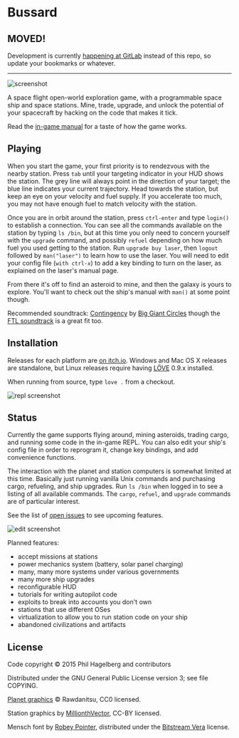 # Bussard

## MOVED!

Development is currently [happening at GitLab](https://gitlab.com/technomancy/bussard) instead of this repo, so update your bookmarks or whatever.

-----

<img src="http://p.hagelb.org/bussard.png" alt="screenshot" />

A space flight open-world exploration game, with a programmable space
ship and space stations. Mine, trade, upgrade, and unlock the potential of your
spacecraft by hacking on the code that makes it tick.

Read the [in-game manual](manual.md) for a taste of how the game works.

## Playing

When you start the game, your first priority is to rendezvous with the
nearby station. Press `tab` until your targeting indicator in your HUD
shows the station. The grey line will always point in the direction of
your target; the blue line indicates your current trajectory. Head
towards the station, but keep an eye on your velocity and fuel
supply. If you accelerate too much, you may not have enough fuel to
match velocity with the station.

Once you are in orbit around the station, press `ctrl-enter` and type
`login()` to establish a connection. You can see all the commands
available on the station by typing `ls /bin`, but at this time you
only need to concern yourself with the `upgrade` command, and possibly
`refuel` depending on how much fuel you used getting to the
station. Run `upgrade buy laser`, then `logout` followed by
`man("laser")` to learn how to use the laser. You will need to edit
your config file (`with ctrl-x`) to add a key binding to turn on the
laser, as explained on the laser's manual page.

From there it's off to find an asteroid to mine, and then the galaxy
is yours to explore. You'll want to check out the ship's manual with
`man()` at some point though.

Recommended soundtrack:
[Contingency](http://music.biggiantcircles.com/album/contingency) by
[Big Giant Circles](http://www.biggiantcircles.com/) though the
[FTL soundtrack](https://benprunty.bandcamp.com/album/ftl) is a great
fit too.

## Installation

Releases for each platform are [on itch.io](https://technomancy.itch.io/bussard).
Windows and Mac OS X releases are standalone, but Linux releases require having
[LÖVE](http://love2d.org) 0.9.x installed.

When running from source, type `love .` from a checkout.

<img src="http://p.hagelb.org/bussard-repl.png" alt="repl screenshot" />

## Status

Currently the game supports flying around, mining asteroids, trading
cargo, and running some code in the in-game REPL. You can also edit
your ship's config file in order to reprogram it, change key bindings,
and add convenience functions.

The interaction with the planet and station computers is somewhat
limited at this time. Basically just running vanilla Unix commands and
purchasing cargo, refueling, and ship upgrades. Run `ls /bin` when
logged in to see a listing of all available commands. The `cargo`,
`refuel`, and `upgrade` commands are of particular interest.

See the list of
[open issues](https://gitlab.com/technomancy/bussard/issues) to see
upcoming features.

<img src="http://p.hagelb.org/bussard-edit.png" alt="edit screenshot" />

Planned features:

* accept missions at stations
* power mechanics system (battery, solar panel charging)
* many, many more systems under various governments
* many more ship upgrades
* reconfigurable HUD
* tutorials for writing autopilot code
* exploits to break into accounts you don't own
* stations that use different OSes
* virtualization to allow you to run station code on your ship
* abandoned civilizations and artifacts

## License

Code copyright © 2015 Phil Hagelberg and contributors

Distributed under the GNU General Public License version 3; see file COPYING.

[Planet graphics](http://opengameart.org/content/planets-and-stars-set-high-res) © Rawdanitsu, CC0 licensed.

Station graphics by [MillionthVector](http://millionthvector.blogspot.de/p/free-sprites_12.html), CC-BY licensed.

Mensch font by [Robey Pointer](http://robey.lag.net/2010/06/21/mensch-font.html), distributed under the [Bitstream Vera](https://www.gnome.org/fonts/) license.
